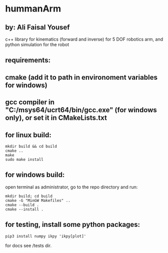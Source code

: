 # hummanArm

## by: Ali Faisal Yousef

c++ library for kinematics (forward and inverse) for 5 DOF robotics arm,
and python simulation for the robot

## requirements:

## cmake (add it to path in environoment variables for windows)

## gcc compiler in "C:/msys64/ucrt64/bin/gcc.exe" (for windows only), or set it in CMakeLists.txt

## for linux build:

```
mkdir build && cd build
cmake ..
make
sudo make install
```

## for windows build:

open terminal as administrator, go to the repo directory and run:

```
mkdir build; cd build
cmake -G "MinGW Makefiles" ..
cmake --build .
cmake --install .
```

## for testing, install some python packages:

```
pip3 install numpy ikpy 'ikpy[plot]'
```

for docs see /tests dir.

